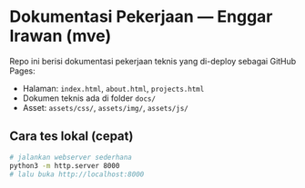 # Dokumentasi Pekerjaan — Enggar Irawan (mve)

Repo ini berisi dokumentasi pekerjaan teknis yang di-deploy sebagai GitHub Pages:
- Halaman: `index.html`, `about.html`, `projects.html`
- Dokumen teknis ada di folder `docs/`
- Asset: `assets/css/`, `assets/img/`, `assets/js/`

## Cara tes lokal (cepat)
```bash
# jalankan webserver sederhana
python3 -m http.server 8000
# lalu buka http://localhost:8000
